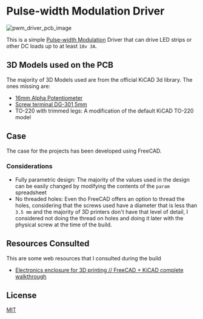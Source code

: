 # Pulse-width Modulation Driver

![pwm_driver_pcb_image](https://github.com/mjkloeckner/driver_PWM/assets/64109770/73f584bb-5474-498c-a39f-cb8020b2aa48)

This is a simple [Pulse-width
Modulation](https://en.wikipedia.org/wiki/Pulse-width_modulation) Driver that
can drive LED strips or other DC loads up to at least `18v 3A`. 

## 3D Models used on the PCB

The majority of 3D Models used are from the official KiCAD 3d library. The ones
missing are:

- [16mm Alpha Potentiometer](https://grabcad.com/library/alpha-rv16af-20-1)
- [Screw terminal DG-301 5mm](https://grabcad.com/library/screw-terminal-dg-301-5mm-1)
- TO-220 with trimmed legs: A modification of the default KiCAD TO-220 model 

## Case

The case for the projects has been developed using FreeCAD.

### Considerations

- Fully parametric design: The majority of the values used in the design can be
  easily changed by modifying the contents of the `param` spreadsheet
- No threaded holes: Even tho FreeCAD offers an option to thread the holes,
  considering that the screws used have a diameter that is less than `3.5 mm`
  and the majority of 3D printers don't have that level of detail, I considered
  not doing the thread on holes and doing it later with the physical screw at
  the time of the build.

## Resources Consulted

This are some web resources that I consulted during the build

- [Electronics enclosure for 3D printing // FreeCAD + KiCAD complete
  walkthrough](https://www.youtube.com/watch?v=ov3PpaP9uHI)

## License

[MIT](https://opensource.org/licenses/MIT)
